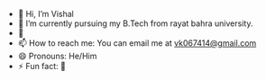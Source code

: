 - 👋 Hi, I’m Vishal
- 🌱 I’m currently pursuing my B.Tech from rayat bahra university.
- 💞️ 
- 📫 How to reach me: You can email me at vk067414@gmail.com 
- 😄 Pronouns: He/Him
- ⚡ Fun fact: 🤔


<!---
VISHAL-038/VISHAL-038 is a ✨ special ✨ repository because its `README.md` (this file) appears on your GitHub profile.
You can click the Preview link to take a look at your changes.
--->
